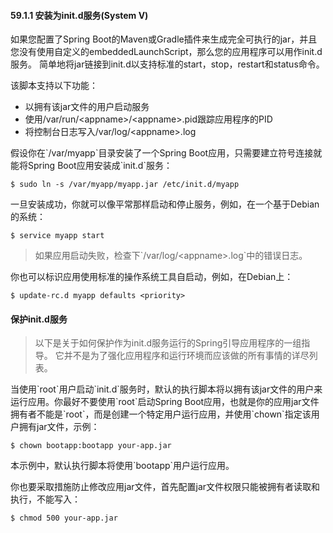 #### 59.1.1 安装为init.d服务\(System V\)

如果您配置了Spring Boot的Maven或Gradle插件来生成完全可执行的jar，并且您没有使用自定义的embeddedLaunchScript，那么您的应用程序可以用作init.d服务。 简单地将jar链接到init.d以支持标准的start，stop，restart和status命令。

该脚本支持以下功能：

* 以拥有该jar文件的用户启动服务
* 使用/var/run/&lt;appname&gt;/&lt;appname&gt;.pid跟踪应用程序的PID
* 将控制台日志写入/var/log/&lt;appname&gt;.log

假设你在\`/var/myapp\`目录安装了一个Spring Boot应用，只需要建立符号连接就能将Spring Boot应用安装成\`init.d\`服务：

```
$ sudo ln -s /var/myapp/myapp.jar /etc/init.d/myapp
```

一旦安装成功，你就可以像平常那样启动和停止服务，例如，在一个基于Debian的系统：

```
$ service myapp start
```

> 如果应用启动失败，检查下\`/var/log/&lt;appname&gt;.log\`中的错误日志。

你也可以标识应用使用标准的操作系统工具自启动，例如，在Debian上：

```
$ update-rc.d myapp defaults <priority>
```

#### 保护init.d服务

> 以下是关于如何保护作为init.d服务运行的Spring引导应用程序的一组指导。 它并不是为了强化应用程序和运行环境而应该做的所有事情的详尽列表。

当使用\`root\`用户启动\`init.d\`服务时，默认的执行脚本将以拥有该jar文件的用户来运行应用。你最好不要使用\`root\`启动Spring Boot应用，也就是你的应用jar文件拥有者不能是\`root\`，而是创建一个特定用户运行应用，并使用\`chown\`指定该用户拥有jar文件，示例：

```
$ chown bootapp:bootapp your-app.jar
```

本示例中，默认执行脚本将使用\`bootapp\`用户运行应用。

你也要采取措施防止修改应用jar文件，首先配置jar文件权限只能被拥有者读取和执行，不能写入：

```
$ chmod 500 your-app.jar
```



